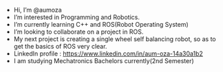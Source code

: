 - Hi, I’m @aumoza
- I’m interested in Programming and Robotics.
- I’m currently learning C++ and ROS(Robot Operating System)
- I’m looking to collaborate on a project in ROS.
- My next project is creating a single wheel self balancing robot, so as to get the basics of ROS very clear.
- LinkedIn profile : https://www.linkedin.com/in/aum-oza-14a30a1b2
- I am studying Mechatronics Bachelors currently(2nd Semester)
